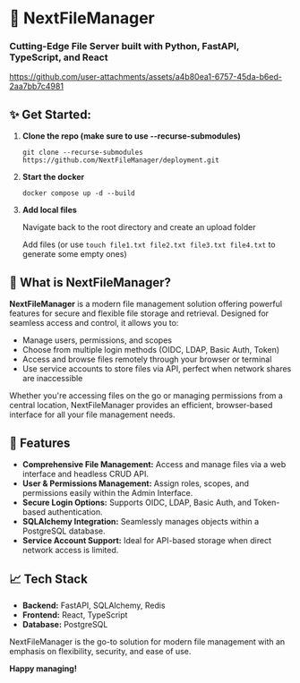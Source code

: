 # 🚀 NextFileManager

### Cutting-Edge File Server built with **Python**, **FastAPI**, **TypeScript**, and **React**

https://github.com/user-attachments/assets/a4b80ea1-6757-45da-b6ed-2aa7bb7c4981

## ✨ Get Started: 
1. **Clone the repo (make sure to use --recurse-submodules)**

   ```git clone --recurse-submodules https://github.com/NextFileManager/deployment.git```

2. **Start the docker**

   ```docker compose up -d --build```

3. **Add local files**
  
   Navigate back to the root directory and create an upload folder

   Add files (or use ```touch file1.txt file2.txt file3.txt file4.txt``` to generate some empty ones)

## 📂 What is NextFileManager?

**NextFileManager** is a modern file management solution offering powerful features for secure and flexible file storage and retrieval. Designed for seamless access and control, it allows you to:

- Manage users, permissions, and scopes
- Choose from multiple login methods (OIDC, LDAP, Basic Auth, Token)
- Access and browse files remotely through your browser or terminal
- Use service accounts to store files via API, perfect when network shares are inaccessible

Whether you're accessing files on the go or managing permissions from a central location, NextFileManager provides an efficient, browser-based interface for all your file management needs.

## 🚀 Features

- **Comprehensive File Management:** Access and manage files via a web interface and headless CRUD API.
- **User & Permissions Management:** Assign roles, scopes, and permissions easily within the Admin Interface.
- **Secure Login Options:** Supports OIDC, LDAP, Basic Auth, and Token-based authentication.
- **SQLAlchemy Integration:** Seamlessly manages objects within a PostgreSQL database.
- **Service Account Support:** Ideal for API-based storage when direct network access is limited.

## 📈 Tech Stack

- **Backend:** FastAPI, SQLAlchemy, Redis
- **Frontend:** React, TypeScript
- **Database:** PostgreSQL

NextFileManager is the go-to solution for modern file management with an emphasis on flexibility, security, and ease of use.



**Happy managing!**
